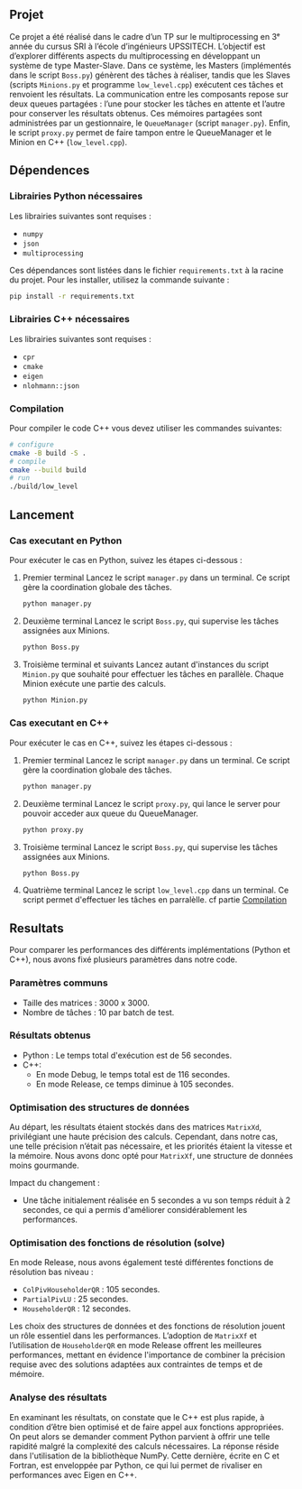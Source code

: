 ## Projet

Ce projet a été réalisé dans le cadre d’un TP sur le multiprocessing en 3ᵉ année du cursus SRI à l’école d’ingénieurs UPSSITECH.
L’objectif est d’explorer différents aspects du multiprocessing en développant un système de type Master-Slave. Dans ce système, les Masters (implémentés dans le script `Boss.py`) génèrent des tâches à réaliser, tandis que les Slaves (scripts `Minions.py` et programme `low_level.cpp`) exécutent ces tâches et renvoient les résultats.
La communication entre les composants repose sur deux queues partagées : l’une pour stocker les tâches en attente et l’autre pour conserver les résultats obtenus. Ces mémoires partagées sont administrées par un gestionnaire, le `QueueManager` (script `manager.py`). Enfin, le script `proxy.py` permet de faire tampon entre le QueueManager et le Minion en C++ (`low_level.cpp`).

## Dépendences
### Librairies Python nécessaires
Les librairies suivantes sont requises :
- `numpy`
- `json`
- `multiprocessing`

Ces dépendances sont listées dans le fichier `requirements.txt` à la racine du projet. Pour les installer, utilisez la commande suivante :
```bash
pip install -r requirements.txt
```

### Librairies C++ nécessaires
Les librairies suivantes sont requises :
- `cpr`
- `cmake`
- `eigen`
- `nlohmann::json`

### Compilation
Pour compiler le code C++ vous devez utiliser les commandes suivantes:
```bash
# configure
cmake -B build -S .
# compile
cmake --build build
# run
./build/low_level
```

## Lancement
### Cas executant en Python
Pour exécuter le cas en Python, suivez les étapes ci-dessous :

1. Premier terminal
   Lancez le script `manager.py` dans un terminal. Ce script gère la coordination globale des tâches.
   ```bash
   python manager.py
   ```

2. Deuxième terminal
   Lancez le script `Boss.py`, qui supervise les tâches assignées aux Minions.
   ```bash
   python Boss.py
   ```

3. Troisième terminal et suivants
   Lancez autant d'instances du script `Minion.py` que souhaité pour effectuer les tâches en parallèle. Chaque Minion exécute une partie des calculs.
   ```bash
   python Minion.py
   ```

### Cas executant en C++
Pour exécuter le cas en C++, suivez les étapes ci-dessous :

1. Premier terminal
   Lancez le script `manager.py` dans un terminal. Ce script gère la coordination globale des tâches.
   ```bash
   python manager.py
   ```

2. Deuxième terminal
   Lancez le script `proxy.py`, qui lance le server pour pouvoir acceder aux queue du QueueManager.
   ```bash
   python proxy.py
   ```

3. Troisième terminal
   Lancez le script `Boss.py`, qui supervise les tâches assignées aux Minions.
   ```bash
   python Boss.py
   ```

4. Quatrième terminal
   Lancez le script `low_level.cpp` dans un terminal. Ce script permet d'effectuer les tâches en parralèlle.
   cf partie [Compilation](#compilation)


## Resultats
Pour comparer les performances des différents implémentations (Python et C++), nous avons fixé plusieurs paramètres dans notre code.

### Paramètres communs
- Taille des matrices : 3000 x 3000.
- Nombre de tâches : 10 par batch de test.

### Résultats obtenus
- Python : Le temps total d'exécution est de 56 secondes.
- C++:
  - En mode Debug, le temps total est de 116 secondes.
  - En mode Release, ce temps diminue à 105 secondes.

### Optimisation des structures de données
Au départ, les résultats étaient stockés dans des matrices `MatrixXd`, privilégiant une haute précision des calculs. Cependant, dans notre cas, une telle précision n’était pas nécessaire, et les priorités étaient la vitesse et la mémoire. Nous avons donc opté pour `MatrixXf`, une structure de données moins gourmande.

Impact du changement :
- Une tâche initialement réalisée en 5 secondes a vu son temps réduit à 2 secondes, ce qui a permis d'améliorer considérablement les performances.

### Optimisation des fonctions de résolution (solve)
En mode Release, nous avons également testé différentes fonctions de résolution bas niveau :
- `ColPivHouseholderQR` : 105 secondes.
- `PartialPivLU` : 25 secondes.
- `HouseholderQR` : 12 secondes.

Les choix des structures de données et des fonctions de résolution jouent un rôle essentiel dans les performances. L’adoption de `MatrixXf` et l’utilisation de `HouseholderQR` en mode Release offrent les meilleures performances, mettant en évidence l'importance de combiner la précision requise avec des solutions adaptées aux contraintes de temps et de mémoire.


### Analyse des résultats

En examinant les résultats, on constate que le C++ est plus rapide, à condition d’être bien optimisé et de faire appel aux fonctions appropriées. On peut alors se demander comment Python parvient à offrir une telle rapidité malgré la complexité des calculs nécessaires. La réponse réside dans l'utilisation de la bibliothèque NumPy. Cette dernière, écrite en C et Fortran, est enveloppée par Python, ce qui lui permet de rivaliser en performances avec Eigen en C++.

